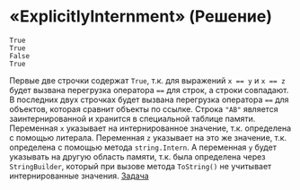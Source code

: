 # «ExplicitlyInternment» (Решение)
```
True
True
False
True
```
Первые две строчки содержат `True`, т.к. для выражений `x == y` и `x == z` будет вызвана перегрузка оператора `==` для строк, а строки совпадают. В последних двух строчках будет вызвана перегрузка оператора `==` для объектов, которая сравнит объекты по ссылке. Строка `"AB"` является заинтернированной и хранится в специальной таблице памяти. Переменная `x` указывает на интернированное значение, т.к. определена с помощью литерала. Переменная `z` указывает на это же значение, т.к. определена с помощью метода `string.Intern`. А переменная `y` будет указывать на другую область памяти, т.к. была определена через `StringBuilder`, который при вызове метода `ToString()` не учитывает интернированные значения.
[Задача](./ExplicitlyInternment-Q.md)
